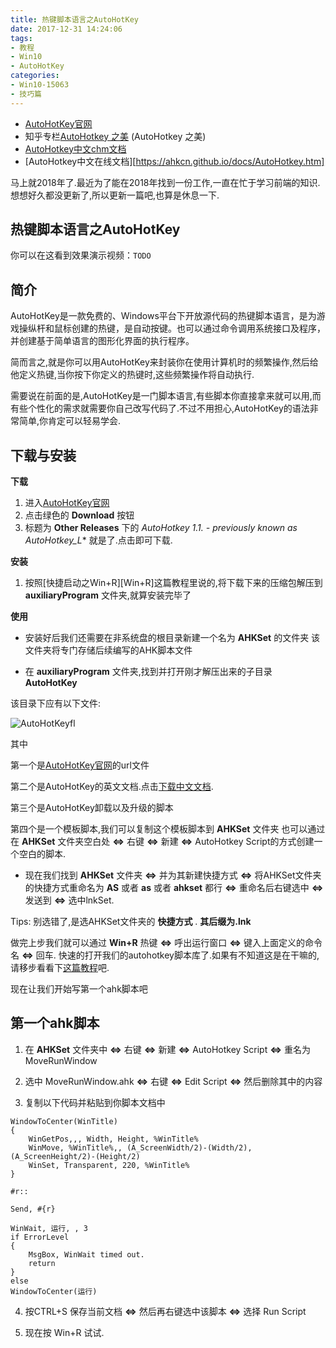 ```yaml
---
title: 热键脚本语言之AutoHotKey
date: 2017-12-31 14:24:06
tags:
- 教程
- Win10
- AutoHotKey
categories:
- Win10-15063
- 技巧篇
---
```


- [AutoHotKey官网][AutoHotKey官网]
- 知乎专栏[AutoHotkey 之美](https://zhuanlan.zhihu.com/autohotkey) (AutoHotkey 之美)
- [AutoHotkey中文chm文档](https://sourceforge.net/projects/ahkcn/)
- [AutoHotkey中文在线文档][https://ahkcn.github.io/docs/AutoHotkey.htm]


马上就2018年了.最近为了能在2018年找到一份工作,一直在忙于学习前端的知识.
想想好久都没更新了,所以更新一篇吧,也算是休息一下.

## 热键脚本语言之AutoHotKey

你可以在这看到效果演示视频：`TODO`

## 简介

AutoHotKey是一款免费的、Windows平台下开放源代码的热键脚本语言，是为游戏操纵杆和鼠标创建的热键，是自动按键。也可以通过命令调用系统接口及程序，并创建基于简单语言的图形化界面的执行程序。

简而言之,就是你可以用AutoHotKey来封装你在使用计算机时的频繁操作,然后给他定义热键,当你按下你定义的热键时,这些频繁操作将自动执行.

需要说在前面的是,AutoHotKey是一门脚本语言,有些脚本你直接拿来就可以用,而有些个性化的需求就需要你自己改写代码了.不过不用担心,AutoHotKey的语法非常简单,你肯定可以轻易学会.

## 下载与安装

**下载**

1. 进入[AutoHotKey官网][AutoHotKey官网]
2. 点击绿色的 **Download** 按钮
3. 标题为 **Other Releases** 下的 **AutoHotkey 1.1.* - previously known as AutoHotkey_L**  就是了.点击即可下载.

**安装**

1. 按照[快捷启动之Win+R][Win+R]这篇教程里说的,将下载下来的压缩包解压到 **auxiliaryProgram** 文件夹,就算安装完毕了

**使用**

- 安装好后我们还需要在非系统盘的根目录新建一个名为 **AHKSet** 的文件夹
该文件夹将专门存储后续编写的AHK脚本文件

- 在 **auxiliaryProgram** 文件夹,找到并打开刚才解压出来的子目录 **AutoHotKey**

该目录下应有以下文件:

![AutoHotKeyfl][AutoHotKeyfl]

[AutoHotKeyfl]: <http://oy9dwtsnx.bkt.clouddn.com/autohotkeyfl.png> (AutoHotKeyfl)

其中

第一个是[AutoHotKey官网][AutoHotKey官网]的url文件

第二个是AutoHotKey的英文文档.点击[下载中文文档](https://sourceforge.net/projects/ahkcn/).

第三个是AutoHotKey卸载以及升级的脚本

第四个是一个模板脚本,我们可以复制这个模板脚本到 **AHKSet** 文件夹
也可以通过在 **AHKSet** 文件夹空白处  **<=>**  右键 **<=>** 新建  **<=>**  AutoHotkey Script的方式创建一个空白的脚本.


- 现在我们找到 **AHKSet** 文件夹 **<=>** 并为其新建快捷方式 **<=>** 将AHKSet文件夹的快捷方式重命名为 **AS** 或者 **as** 或者 **ahkset** 都行
**<=>** 重命名后右键选中 **<=>** 发送到  **<=>** 选中lnkSet.

Tips:
别选错了,是选AHKSet文件夹的  **快捷方式** . **其后缀为.lnk**

 做完上步我们就可以通过 **Win+R** 热键  **<=>**  呼出运行窗口  **<=>**  键入上面定义的命令名  **<=>**  回车. 快速的打开我们的autohotkey脚本库了.如果有不知道这是在干嘛的,请移步看看下[这篇教程][WinR]吧.

 现在让我们开始写第一个ahk脚本吧

## 第一个ahk脚本

1. 在 **AHKSet** 文件夹中 **<=>** 右键 **<=>** 新建  **<=>**  AutoHotkey Script  **<=>**  重名为 MoveRunWindow

2. 选中 MoveRunWindow.ahk **<=>** 右键  **<=>** Edit Script **<=>** 然后删除其中的内容

3. 复制以下代码并粘贴到你脚本文档中

```ahk
WindowToCenter(WinTitle)
{
    WinGetPos,,, Width, Height, %WinTitle%
    WinMove, %WinTitle%,, (A_ScreenWidth/2)-(Width/2), (A_ScreenHeight/2)-(Height/2)
    WinSet, Transparent, 220, %WinTitle%
}

#r::

Send, #{r}

WinWait, 运行, , 3
if ErrorLevel
{
    MsgBox, WinWait timed out.
    return
}
else
WindowToCenter(运行)

```

4. 按CTRL+S 保存当前文档 **<=>** 然后再右键选中该脚本 **<=>** 选择 Run Script

5. 现在按 Win+R 试试.




[AutoHotKey官网]: <https://www.autohotkey.com/> (AutoHotKey官网)

[WinR]: <http://floatsyi.com/2017/11/02/%E5%BF%AB%E6%8D%B7%E5%90%AF%E5%8A%A8%E4%B9%8BWin+R/> (快捷启动之Win+R)
